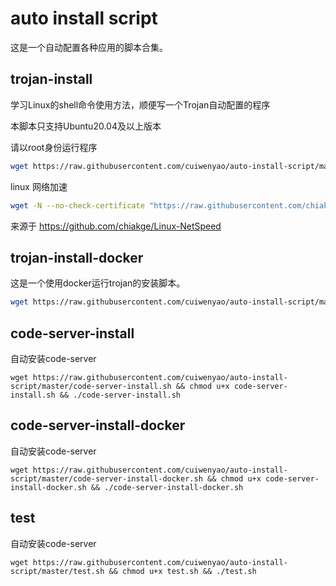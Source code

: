 # auto install script 

这是一个自动配置各种应用的脚本合集。

## trojan-install
学习Linux的shell命令使用方法，顺便写一个Trojan自动配置的程序

本脚本只支持Ubuntu20.04及以上版本

请以root身份运行程序

```bash
wget https://raw.githubusercontent.com/cuiwenyao/auto-install-script/master/trojan-install.sh && chmod u+x trojan-install.sh && ./trojan-install.sh
```


linux 网络加速

```bash
wget -N --no-check-certificate "https://raw.githubusercontent.com/chiakge/Linux-NetSpeed/master/tcp.sh" && chmod u+x tcp.sh && ./tcp.sh
```

来源于
https://github.com/chiakge/Linux-NetSpeed

## trojan-install-docker

这是一个使用docker运行trojan的安装脚本。

```bash
wget https://raw.githubusercontent.com/cuiwenyao/auto-install-script/master/trojan-install-docker.sh && chmod u+x trojan-install-docker.sh && ./trojan-install-docker.sh
```

## code-server-install

自动安装code-server

```shell
wget https://raw.githubusercontent.com/cuiwenyao/auto-install-script/master/code-server-install.sh && chmod u+x code-server-install.sh && ./code-server-install.sh 
```

## code-server-install-docker

自动安装code-server

```shell
wget https://raw.githubusercontent.com/cuiwenyao/auto-install-script/master/code-server-install-docker.sh && chmod u+x code-server-install-docker.sh && ./code-server-install-docker.sh
```

## test

自动安装code-server

```shell
wget https://raw.githubusercontent.com/cuiwenyao/auto-install-script/master/test.sh && chmod u+x test.sh && ./test.sh
```